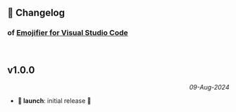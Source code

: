 ## 📒 Changelog

### of [Emojifier for Visual Studio Code](https://github.com/igorskyflyer/vscode-emojifier)

<br>

## v1.0.0

<p align="right"><em>09-Aug-2024</em></p>

- **🚀 launch**: initial release 🎉
